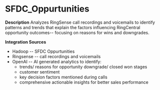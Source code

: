 # SFDC_Oppurtunities

**Description**
Analyzes RingSense call recordings and voicemails to identify patterns and trends that explain the factors influencing RingCentral opportunity outcomes-- focusing on reasons for wins and downgrades.

**Integration Sources**
- Hadoop -- SFDC Oppurtunities
- Ringsense -- call recordings and voicemails
- OpenAI -- AI generated analytics to identify:
  - trends/ reasons for opportunity downgrade/ closed won stages
  - customer sentiment
  - key decision factors mentioned during calls
  - comprehensive actionable insights for better sales performance
